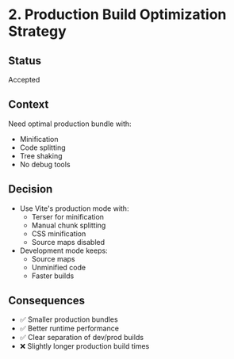# 2. Production Build Optimization Strategy

## Status
Accepted

## Context
Need optimal production bundle with:
- Minification
- Code splitting
- Tree shaking
- No debug tools

## Decision
- Use Vite's production mode with:
  - Terser for minification
  - Manual chunk splitting
  - CSS minification
  - Source maps disabled
- Development mode keeps:
  - Source maps
  - Unminified code
  - Faster builds

## Consequences
- ✅ Smaller production bundles
- ✅ Better runtime performance
- ✅ Clear separation of dev/prod builds
- ❌ Slightly longer production build times
